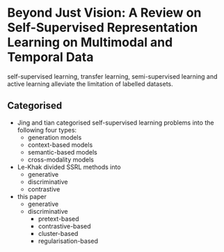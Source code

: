 # Beyond Just Vision: A Review on Self-Supervised Representation Learning on Multimodal and Temporal Data

self-supervised learning, transfer learning, semi-supervised learning and active learning alleviate the limitation of labelled datasets.

## Categorised
- Jing and tian categorised self-supervised learning problems into the following four types:
  - generation models
  - context-based models
  - semantic-based models
  - cross-modality models
- Le-Khak  divided SSRL methods into
  - generative
  - discriminative 
  - contrastive
- this paper
  - generative
  - discriminative 
    - pretext-based
    - contrastive-based
    - cluster-based
    - regularisation-based